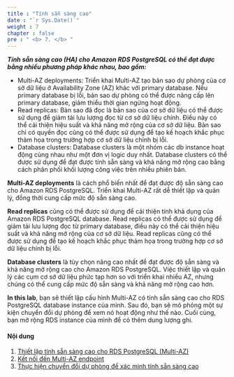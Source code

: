 ```yaml
---
title : "Tính sẵn sàng cao"
date : "`r Sys.Date()`"
weight : 7
chapter : false
pre : " <b> 7. </b> "
---
```



***Tính sẵn sàng cao (HA) cho Amazon RDS PostgreSQL có thể đạt được bằng nhiều phương pháp khác nhau, bao gồm:***

- Multi-AZ deployments: Triển khai Multi-AZ tạo bản sao dự phòng của cơ sở dữ liệu ở Availability Zone (AZ) khác với primary database. Nếu primary database bị lỗi, bản sao dự phòng có thể được nâng cấp lên primary database, giảm thiểu thời gian ngừng hoạt động.
- Read replicas: Bản sao đã đọc là bản sao của cơ sở dữ liệu có thể được sử dụng để giảm tải lưu lượng đọc từ cơ sở dữ liệu chính. Điều này có thể cải thiện hiệu suất và khả năng mở rộng của cơ sở dữ liệu. Bản sao chỉ có quyền đọc cũng có thể được sử dụng để tạo kế hoạch khắc phục thảm họa trong trường hợp cơ sở dữ liệu chính bị lỗi.
- Database clusters: Database clusters là một nhóm các db instance hoạt động cùng nhau như một đơn vị logic duy nhất. Database clusters có thể được sử dụng để đạt được tính sẵn sàng và khả năng mở rộng cao bằng cách phân phối khối lượng công việc trên nhiều phiên bản.

**Multi-AZ deployments** là cách phổ biến nhất để đạt được độ sẵn sàng cao cho Amazon RDS PostgreSQL. Triển khai Multi-AZ rất dễ thiết lập và quản lý, đồng thời cung cấp mức độ sẵn sàng cao.

**Read replicas** cũng có thể được sử dụng để cải thiện tính khả dụng của Amazon RDS PostgreSQL database. Read replicas có thể được sử dụng để giảm tải lưu lượng đọc từ primary database, điều này có thể cải thiện hiệu suất và khả năng mở rộng của cơ sở dữ liệu. Read replicas cũng có thể được sử dụng để tạo kế hoạch khắc phục thảm họa trong trường hợp cơ sở dữ liệu chính bị lỗi.

**Database clusters** là tùy chọn nâng cao nhất để đạt được độ sẵn sàng và khả năng mở rộng cao cho Amazon RDS PostgreSQL. Việc thiết lập và quản lý các cụm cơ sở dữ liệu phức tạp hơn so với triển khai nhiều AZ, nhưng chúng có thể cung cấp mức độ sẵn sàng và khả năng mở rộng cao hơn.

**In this lab**, bạn sẽ thiết lập cấu hình Multi-AZ có tính sẵn sàng cao cho RDS PostgreSQL database instance của mình. Sau đó, bạn sẽ mô phỏng một sự kiện chuyển đổi dự phòng để xem nó hoạt động như thế nào. Cuối cùng, bạn mở rộng RDS instance của mình để có thêm dung lượng ghi.

#### Nội dung

1. [Thiết lập tính sẵn sàng cao cho RDS PostgreSQL (Multi-AZ)](7-1-setup/)
2. [Kết nối đến Multi-AZ endpoint](7-2-connect/)
3. [Thực hiện chuyển đổi dự phòng để xác minh tính sẵn sàng cao](7-3-perform/)


